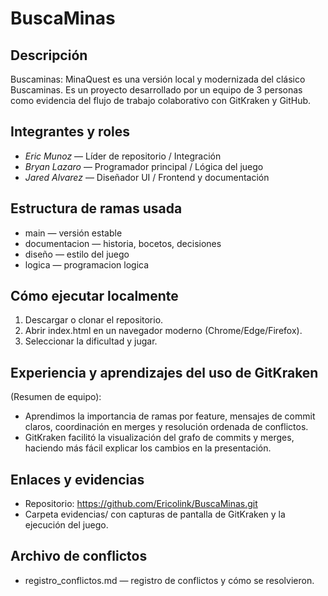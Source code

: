 # BuscaMinas

## Descripción
Buscaminas: MinaQuest es una versión local y modernizada del clásico Buscaminas. Es un proyecto desarrollado por un equipo de 3 personas como evidencia del flujo de trabajo colaborativo con GitKraken y GitHub.

## Integrantes y roles
- *Eric Munoz* — Líder de repositorio / Integración
- *Bryan Lazaro* — Programador principal / Lógica del juego
- *Jared Alvarez* — Diseñador UI / Frontend y documentación

## Estructura de ramas usada
- main — versión estable
- documentacion — historia, bocetos, decisiones
- diseño — estilo del juego
- logica — programacion logica

## Cómo ejecutar localmente
1. Descargar o clonar el repositorio.
2. Abrir index.html en un navegador moderno (Chrome/Edge/Firefox).
3. Seleccionar la dificultad y jugar.

## Experiencia y aprendizajes del uso de GitKraken
(Resumen de equipo):  
- Aprendimos la importancia de ramas por feature, mensajes de commit claros, coordinación en merges y resolución ordenada de conflictos.  
- GitKraken facilitó la visualización del grafo de commits y merges, haciendo más fácil explicar los cambios en la presentación.

## Enlaces y evidencias
- Repositorio: https://github.com/Ericolink/BuscaMinas.git
- Carpeta evidencias/ con capturas de pantalla de GitKraken y la ejecución del juego.

## Archivo de conflictos
- registro_conflictos.md — registro de conflictos y cómo se resolvieron.